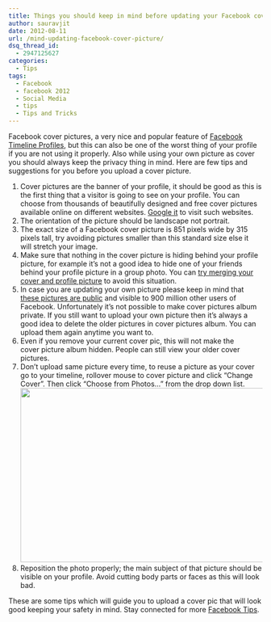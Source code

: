 ```yaml
---
title: Things you should keep in mind before updating your Facebook cover picture
author: sauravjit
date: 2012-08-11
url: /mind-updating-facebook-cover-picture/
dsq_thread_id:
  - 2947125627
categories:
  - Tips
tags:
  - Facebook
  - facebook 2012
  - Social Media
  - tips
  - Tips and Tricks
---
```

Facebook cover pictures, a very nice and popular feature of <a title="" href="http://devilsworkshop.org/facebook-timeline-profiles-worldwide/" target="_self">Facebook Timeline Profiles</a>, but this can also be one of the worst thing of your profile if you are not using it properly. Also while using your own picture as cover you should always keep the privacy thing in mind. Here are few tips and suggestions for you before you upload a cover picture.

  1. Cover pictures are the banner of your profile, it should be good as this is the first thing that a visitor is going to see on your profile. You can choose from thousands of beautifully designed and free cover pictures available online on different websites. <a href="https://www.google.co.in/search?q=facebook+cover" onclick="_gaq.push(['_trackEvent', 'outbound-article', 'https://www.google.co.in/search?q=facebook+cover', 'Google it']);" target="_blank">Google it</a> to visit such websites.
  2. The orientation of the picture should be landscape not portrait.
  3. The exact size of a Facebook cover picture is 851 pixels wide by 315 pixels tall, try avoiding pictures smaller than this standard size else it will stretch your image.
  4. Make sure that nothing in the cover picture is hiding behind your profile picture, for example it&#8217;s not a good idea to hide one of your friends behind your profile picture in a group photo. You can [try merging your cover and profile picture][1] to avoid this situation.
  5. In case you are updating your own picture please keep in mind that [these pictures are public][2] and visible to 900 million other users of Facebook. Unfortunately it&#8217;s not possible to make cover pictures album private. If you still want to upload your own picture then it&#8217;s always a good idea to delete the older pictures in cover pictures album. You can upload them again anytime you want to.
  6. Even if you remove your current cover pic, this will not make the cover picture album hidden. People can still view your older cover pictures.
  7. Don&#8217;t upload same picture every time, to reuse a picture as your cover go to your timeline, rollover mouse to cover picture and click &#8220;Change Cover&#8221;. Then click &#8220;Choose from Photos&#8230;&#8221; from the drop down list. <img class="aligncenter size-medium wp-image-60562" title="cover picture tips" src="http://cdn.devilsworkshop.org/files/2012/08/cover-picture-tips-600x345.jpg" alt="" width="600" height="345" />
  8. Reposition the photo properly; the main subject of that picture should be visible on your profile. Avoid cutting body parts or faces as this will look bad.

These are some tips which will guide you to upload a cover pic that will look good keeping your safety in mind. Stay connected for more [Facebook Tips][3].

 [1]: http://devilsworkshop.org/combine-profile-cover-picture-facebook/ "How to combine your profile and cover picture on Facebook"
 [2]: http://devilsworkshop.org/privacy-bug-facebook-timeline-cover-photos/ "Privacy bug in Facebook Timeline cover photos"
 [3]: http://devilsworkshop.org/tag/facebook/
